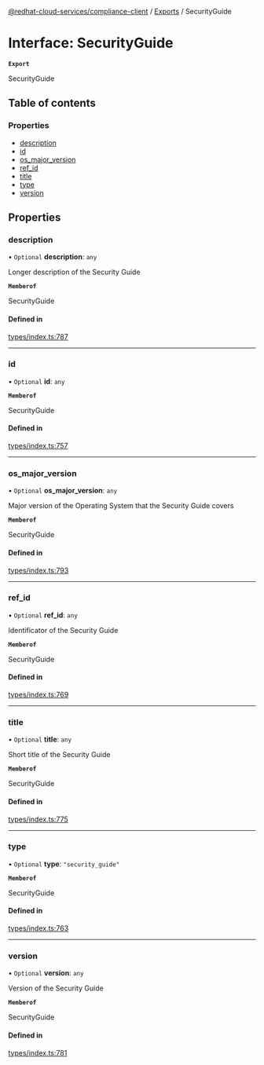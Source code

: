 [@redhat-cloud-services/compliance-client](../README.md) / [Exports](../modules.md) / SecurityGuide

# Interface: SecurityGuide

**`Export`**

SecurityGuide

## Table of contents

### Properties

- [description](SecurityGuide.md#description)
- [id](SecurityGuide.md#id)
- [os\_major\_version](SecurityGuide.md#os_major_version)
- [ref\_id](SecurityGuide.md#ref_id)
- [title](SecurityGuide.md#title)
- [type](SecurityGuide.md#type)
- [version](SecurityGuide.md#version)

## Properties

### description

• `Optional` **description**: `any`

Longer description of the Security Guide

**`Memberof`**

SecurityGuide

#### Defined in

[types/index.ts:787](https://github.com/RedHatInsights/javascript-clients/blob/main/packages/compliance/types/index.ts#L787)

___

### id

• `Optional` **id**: `any`

**`Memberof`**

SecurityGuide

#### Defined in

[types/index.ts:757](https://github.com/RedHatInsights/javascript-clients/blob/main/packages/compliance/types/index.ts#L757)

___

### os\_major\_version

• `Optional` **os\_major\_version**: `any`

Major version of the Operating System that the Security Guide covers

**`Memberof`**

SecurityGuide

#### Defined in

[types/index.ts:793](https://github.com/RedHatInsights/javascript-clients/blob/main/packages/compliance/types/index.ts#L793)

___

### ref\_id

• `Optional` **ref\_id**: `any`

Identificator of the Security Guide

**`Memberof`**

SecurityGuide

#### Defined in

[types/index.ts:769](https://github.com/RedHatInsights/javascript-clients/blob/main/packages/compliance/types/index.ts#L769)

___

### title

• `Optional` **title**: `any`

Short title of the Security Guide

**`Memberof`**

SecurityGuide

#### Defined in

[types/index.ts:775](https://github.com/RedHatInsights/javascript-clients/blob/main/packages/compliance/types/index.ts#L775)

___

### type

• `Optional` **type**: ``"security_guide"``

**`Memberof`**

SecurityGuide

#### Defined in

[types/index.ts:763](https://github.com/RedHatInsights/javascript-clients/blob/main/packages/compliance/types/index.ts#L763)

___

### version

• `Optional` **version**: `any`

Version of the Security Guide

**`Memberof`**

SecurityGuide

#### Defined in

[types/index.ts:781](https://github.com/RedHatInsights/javascript-clients/blob/main/packages/compliance/types/index.ts#L781)
